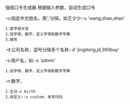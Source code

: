 强弱口令生成器
根据输入参数，自动生成口令

-u:指定中文姓名，用','分隔，如王少少:-u 'wang,shao,shao'

	1.首字母大写
	2.加字母，数字，定义字母和数字字典
	3.缩写

-d:公司名称，逗号分隔多个名称:-d 'jingdong,jd,360buy'

-s:用户名，如:-s 'admin'

	1.加字母，数字，定义字母和数字字典

-n:数字，

	1.生日-n birth
	2.自定义:-n custom，未写代码
